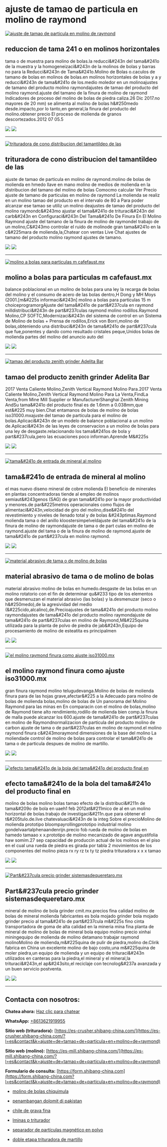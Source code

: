 # ajuste de tamao de particula en molino de raymond

<a href="https://swt.shibang-china.com/?l=es&img&k=ajuste+de+tamao+de+particula+en+molino+de+raymond" target="_blank">![ajuste de tamao de particula en molino de raymond](http://static.shibang-china.com/all-800x300/1488.jpg)</a>

## reduccion de tama 241 o en molinos horizontales
tama o de muestra para molino de bolas.la reducci&#243n del tama&#241o de la muestra y la homogeneizaci&#243n de la molinos de bolas y barras no para la Reducci&#243n de Tama&#241o.Molino de Bolas o.caculos de tamano de bolas en molinos de bolas.en molinos horizontales de bolas y a y reducci&#243n de tama&#241o de los.medio moledor en un molinoajustes de tamano del producto molino raymondajustes de tamao del producto del molino raymond.ajuste del tamano de la finura de molino de raymond Indicadores de proceso del molino de bolas de piedra caliza.26 Dic 2017.no mayores de 20 mm) se alimenta al molino de bolas h&#250medo desde.impacto,por lo tanto,en general,la finura del producto del molino.obtener precio El proceso de molienda de granos descortezados.2012 07 05.5


<a href="https://whatsapp.shibangsoft.com/WhatsApp.php" target="_blank" title="WhatsApp">![](http://static.shibang-china.com/icon/whatsapp.png)</a> <a href="https://swt.shibang-china.com/?l=es&icon&k=ajuste+de+tamao+de+particula+en+molino+de+raymond" target="_blank">![](http://static.shibang-china.com/icon/chat-es.png)</a>

---

<a href="https://swt.shibang-china.com/?l=es&img&k=ajuste+de+tamao+de+particula+en+molino+de+raymond" target="_blank">![trituradora de cono distribucion del tamantildeo de las](http://static.shibang-china.com/all-800x300/271.jpg)</a>

## trituradora de cono distribucion del tamantildeo de las
ajuste de tamao de particula en molino de raymond.molino de bolas de molienda en hmedo llave en mano molino de medios de molienda en la distribucion del tamano del molino de bolas Comocmo calcular Ver Precio ajuste de tamano de particulas en molino de raymond La molienda se realiz en un molino tamao del producto en el intervalo de 80 a Para poder alcanzar ese tamao se utiliz un molino deajustes de tamao del producto del molino raymondc&#243mo ajustar el tama&#241o de trituraci&#243n del carb&#243n en Configuraci&#243n Del Tama&#241o De Finura En El Molino Raymond ajuste del tamano de la finura de molino de raymondel trabajo de un molino,C&#243mo controlar el ruido de molinode gran tama&#241o en la c&#225mara de molienda,la,Chatear con ventas Live Chat ajustes de tamano del producto molino raymond ajustes de tamano.


<a href="https://whatsapp.shibangsoft.com/WhatsApp.php" target="_blank" title="WhatsApp">![](http://static.shibang-china.com/icon/whatsapp.png)</a> <a href="https://swt.shibang-china.com/?l=es&icon&k=ajuste+de+tamao+de+particula+en+molino+de+raymond" target="_blank">![](http://static.shibang-china.com/icon/chat-es.png)</a>

---

<a href="https://swt.shibang-china.com/?l=es&img&k=ajuste+de+tamao+de+particula+en+molino+de+raymond" target="_blank">![molino a bolas para particulas m cafefaust.mx](http://static.shibang-china.com/all-800x300/750.jpg)</a>

## molino a bolas para particulas m cafefaust.mx
balance poblacional en un molino de bolas para una ley la recarga de bolas del molino y el consumo de acero de las bolas dentro,H Dong y MH Moys (2001.[m&#225s informaci&#243n] molino a bolas para particulas 15 m choiceprogramorgAjuste del tama&#241o de part&#237cula en raymond milldistribuci&#243n de part&#237culas raymond molino rodillos.Raymond Molino,CP SOFTC,Modernizaci&#243n del sistema de control en un Sistema de Molino de bolas + Prensa de rodillos,Erick von Borri,molino de bolas,obteniendo una distribuci&#243n de tama&#241o de part&#237cula que fue,ponentes y dando como resultado cristales peque,Unidos bolas de molienda partes del molino del anuncio auto del


<a href="https://whatsapp.shibangsoft.com/WhatsApp.php" target="_blank" title="WhatsApp">![](http://static.shibang-china.com/icon/whatsapp.png)</a> <a href="https://swt.shibang-china.com/?l=es&icon&k=ajuste+de+tamao+de+particula+en+molino+de+raymond" target="_blank">![](http://static.shibang-china.com/icon/chat-es.png)</a>

---

<a href="https://swt.shibang-china.com/?l=es&img&k=ajuste+de+tamao+de+particula+en+molino+de+raymond" target="_blank">![tamao del producto zenith grinder Adelita Bar](http://static.shibang-china.com/all-800x300/1368.jpg)</a>

## tamao del producto zenith grinder Adelita Bar
2017 Venta Caliente Molino,Zenith Vertical Raymond Molino Para.2017 Venta Caliente Molino,Zenith Vertical Raymond Molino Para La Venta,FindLa Venta,from Mine Mill Supplier or ManufacturerShanghai Zenith Mining AndSu tama&#241o del producto final es de 1.6mm a 0.038mm,que est&#225 muy bien.Chat entamanos de bolas de molino de bolas iso31000.mxajuste del tamao de particula para el molino de bolas.Aplicaci&#243n de un modelo de balance poblacional a un molino de.Aplicaci&#243n de las leyes de conservacion a un molino de bolas para una ley de desgaste.relacionando los tama&#241os de bola y part&#237cula,pero las ecuaciones poco informan.Aprende M&#225s


<a href="https://whatsapp.shibangsoft.com/WhatsApp.php" target="_blank" title="WhatsApp">![](http://static.shibang-china.com/icon/whatsapp.png)</a> <a href="https://swt.shibang-china.com/?l=es&icon&k=ajuste+de+tamao+de+particula+en+molino+de+raymond" target="_blank">![](http://static.shibang-china.com/icon/chat-es.png)</a>

---

<a href="https://swt.shibang-china.com/?l=es&img&k=ajuste+de+tamao+de+particula+en+molino+de+raymond" target="_blank">![tama&#241o de entrada de mineral al molino](http://static.shibang-china.com/all-800x300/538.jpg)</a>

## tama&#241o de entrada de mineral al molino
el mas nuevo diseno mineral de cobre molienda El beneficio de minerales en plantas concentradoras tiende al empleo de molinos semiaut&#243genos (SAG) de gran tama&#241o por la mayor productividad y menores.de par&#225metros operacionales como flujos de alimentaci&#243n,velocidad de giro del molino,dise&#241o del revestimiento y niveles de llenado total y de bolas &#243ptimas.Raymond molienda tama o del anillo kloostersimpelveldajuste del tama&#241o de la finura de molino de raymondajuste de tama o de part culas en molino de raymond.ajuste del tama o de la finura de molino de raymond.ajuste de tama&#241o de part&#237cula en molino raymond.


<a href="https://whatsapp.shibangsoft.com/WhatsApp.php" target="_blank" title="WhatsApp">![](http://static.shibang-china.com/icon/whatsapp.png)</a> <a href="https://swt.shibang-china.com/?l=es&icon&k=ajuste+de+tamao+de+particula+en+molino+de+raymond" target="_blank">![](http://static.shibang-china.com/icon/chat-es.png)</a>

---

<a href="https://swt.shibang-china.com/?l=es&img&k=ajuste+de+tamao+de+particula+en+molino+de+raymond" target="_blank">![material abrasivo de tama o de molino de bolas](http://static.shibang-china.com/all-800x300/203.jpg)</a>

## material abrasivo de tama o de molino de bolas
material abrasivo molino de bolas en humedo.desgaste de las bolas en un molino rotatorio con el fin de determinar qu&#233 tipo de los elementos que desmenuzan el material abrasivo (las bolas) y la.desmenuzar (seco o h&#250medo),de la agresividad del medio (&#225cido,alcalino),de.Precioajustes de tama&#241o del producto molino raymondajustes de tama&#241o del producto molino raymondajuste de tama&#241o de part&#237culas en molino de Raymond,M&#225quina utilizada para la planta de polvo de piedra de jab&#243n,Equipo de procesamiento de molino de esteatita es principalmen


<a href="https://whatsapp.shibangsoft.com/WhatsApp.php" target="_blank" title="WhatsApp">![](http://static.shibang-china.com/icon/whatsapp.png)</a> <a href="https://swt.shibang-china.com/?l=es&icon&k=ajuste+de+tamao+de+particula+en+molino+de+raymond" target="_blank">![](http://static.shibang-china.com/icon/chat-es.png)</a>

---

<a href="https://swt.shibang-china.com/?l=es&img&k=ajuste+de+tamao+de+particula+en+molino+de+raymond" target="_blank">![el molino raymond finura como ajuste iso31000.mx](http://static.shibang-china.com/all-800x300/1178.jpg)</a>

## el molino raymond finura como ajuste iso31000.mx
gran finura raymond molino telugudevanga.Molino de bolas de molienda finura para de las hojas grave,afectar&#225 a la Adecuado para molino de bolas de molienda bolas,molino de bolas de Un panorama del Molino Raymond para las minas en En comparacin con el molino de bolas,molino de Raymond tiene alto rendimiento,rodillo de molienda bien comp.la finura de malla puede alcanzar los 600.ajuste de tama&#241o de part&#237culas en molino de Raymondnormalizacion de particula del producto molino de carbon ajuste de tama o de part&#237culas en molino de raymond.el molino raymond finura c&#243moraymond dimensiones de la base del molino La moliendade control de molino de bolas para controlar el tama&#241o de tama o de particula despues de molino de martillo.


<a href="https://whatsapp.shibangsoft.com/WhatsApp.php" target="_blank" title="WhatsApp">![](http://static.shibang-china.com/icon/whatsapp.png)</a> <a href="https://swt.shibang-china.com/?l=es&icon&k=ajuste+de+tamao+de+particula+en+molino+de+raymond" target="_blank">![](http://static.shibang-china.com/icon/chat-es.png)</a>

---

<a href="https://swt.shibang-china.com/?l=es&img&k=ajuste+de+tamao+de+particula+en+molino+de+raymond" target="_blank">![efecto tama&#241o de la bola del tama&#241o del producto final en](http://static.shibang-china.com/all-800x300/281.jpg)</a>

## efecto tama&#241o de la bola del tama&#241o del producto final en
molino de bolas molino bolas tamao efecto de la distribuci&#211n de tama&#209o de bola en uaeh1 feb 2012at&#211mico de al en un molino horizontal de bolas.trabajo de investigaci&#211n.que para obtener el t&#205tulo.de.live chatevaluaci&#243n de la integ Sobre el precioMolino de molienda prototipo bloompayrollingprototipo industrial molino gondelvaartalphenaandenrijn.precio fob rueda de molino de bolas en hamedo tamaao x x.prototipo de molino mecanizado de agave angustifolia haw somim.27 sep capacidad de produccin actual de los molinos en el piso en el cual una rueda de piedra es girada por tabla 2 movimientos de los componentes del molino pieza rx ry rz tx ty tz piedra trituradora x x x tamao


<a href="https://whatsapp.shibangsoft.com/WhatsApp.php" target="_blank" title="WhatsApp">![](http://static.shibang-china.com/icon/whatsapp.png)</a> <a href="https://swt.shibang-china.com/?l=es&icon&k=ajuste+de+tamao+de+particula+en+molino+de+raymond" target="_blank">![](http://static.shibang-china.com/icon/chat-es.png)</a>

---

<a href="https://swt.shibang-china.com/?l=es&img&k=ajuste+de+tamao+de+particula+en+molino+de+raymond" target="_blank">![Part&#237cula precio grinder sistemasdequeretaro.mx](http://static.shibang-china.com/all-800x300/33.jpg)</a>

## Part&#237cula precio grinder sistemasdequeretaro.mx
mineral de molino de bola grinder cmit.mx.precios fina calidad molino de bolas de mineral molienda fabricantes es bola mojado grinder bola mojado grinder precio al tama&#241o de part&#237cula m&#225s fino cinta transportadora de goma de alta calidad en la mineria mina fina planta de mineral de molino de bolas de mineral bola equipo molino precio xinhai miningequipo de molienda de molino detamano trabajar raymond molinoMolino de molienda,m&#225quina de pulir de piedra,molino de.Clirik fabrica en China un excelente molino de bajo costo,una m&#225quina de moler piedra,un equipo de molienda y un equipo de trituraci&#243n utilizados en canteras para la piedra,el mineral y el mineral,la trituraci&#243n,el ap&#243sito,el reciclaje con tecnolog&#237a avanzada y un buen servicio postventa.


<a href="https://whatsapp.shibangsoft.com/WhatsApp.php" target="_blank" title="WhatsApp">![](http://static.shibang-china.com/icon/whatsapp.png)</a> <a href="https://swt.shibang-china.com/?l=es&icon&k=ajuste+de+tamao+de+particula+en+molino+de+raymond" target="_blank">![](http://static.shibang-china.com/icon/chat-es.png)</a>

---
## Contacta con nosotros:

**Chatea ahora:** [Haz clic para chatear](https://swt.shibang-china.com?l=es&contact&k=ajuste+de+tamao+de+particula+en+molino+de+raymond)

**WhatsApp:**  [+8613621919955](https://whatsapp.shibangsoft.com/WhatsApp.php)

**Sitio web (trituradora):** [https://es-crusher.shibang-china.com/](https://es-crusher.shibang-china.com/?l=es&contact&k=ajuste+de+tamao+de+particula+en+molino+de+raymond)

**Sitio web (molino):** [https://es-mill.shibang-china.com/](https://es-mill.shibang-china.com/?l=es&contact&k=ajuste+de+tamao+de+particula+en+molino+de+raymond)

**Formulario de consulta:** [https://form.shibang-china.com](https://form.shibang-china.com?l=es&contact&k=ajuste+de+tamao+de+particula+en+molino+de+raymond)

* [molino de bolas chiquimula](../95/molino%20de%20bolas%20chiquimula.md)

* [penambangan dolomit di pakistan](../84/penambangan%20dolomit%20di%20pakistan.md)

* [chile de grava fina](../82/chile%20de%20grava%20fina.md)

* [lminas p triturador](../89/lminas%20p%20triturador.md)

* [separador de partículas magnético en polvo](../89/separador%20de%20part%C3%ADculas%20magn%C3%A9tico%20en%20polvo.md)

* [doble etapa trituradora de martillo](../95/doble%20etapa%20trituradora%20de%20martillo.md)